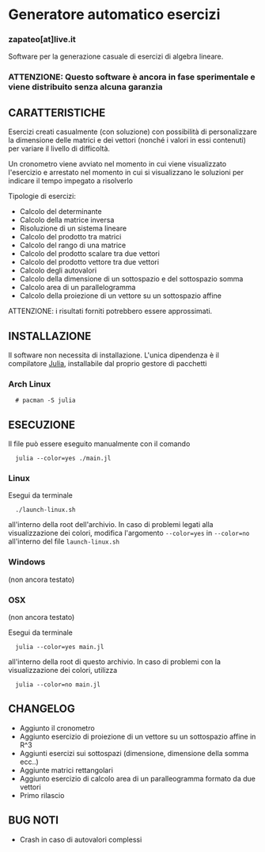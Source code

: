 # Generatore automatico esercizi
### zapateo[at]live.it

Software per la generazione casuale di esercizi di algebra lineare.

### ATTENZIONE: Questo software è ancora in fase sperimentale e viene distribuito senza alcuna garanzia

## CARATTERISTICHE

Esercizi creati casualmente (con soluzione) con possibilità di personalizzare la dimensione delle matrici e dei vettori (nonché i valori in essi contenuti) per variare il livello di difficoltà.

Un cronometro viene avviato nel momento in cui viene visualizzato l'esercizio e arrestato nel momento in cui si visualizzano le soluzioni per indicare il tempo impegato a risolverlo

Tipologie di esercizi:
 - Calcolo del determinante
 - Calcolo della matrice inversa
 - Risoluzione di un sistema lineare
 - Calcolo del prodotto tra matrici
 - Calcolo del rango di una matrice
 - Calcolo del prodotto scalare tra due vettori
 - Calcolo del prodotto vettore tra due vettori
 - Calcolo degli autovalori
 - Calcolo della dimensione di un sottospazio e del sottospazio somma
 - Calcolo area di un parallelogramma
 - Calcolo della proiezione di un vettore su un sottospazio affine

ATTENZIONE: i risultati forniti potrebbero essere approssimati.

## INSTALLAZIONE

Il software non necessita di installazione. L'unica dipendenza è il compilatore [Julia](http://julialang.org/), installabile dal proprio gestore di pacchetti

### Arch Linux

      # pacman -S julia

## ESECUZIONE

Il file può essere eseguito manualmente con il comando

      julia --color=yes ./main.jl

### Linux

Esegui da terminale

      ./launch-linux.sh

all'interno della root dell'archivio.
In caso di problemi legati alla visualizzazione dei colori, modifica l'argomento `--color=yes` in `--color=no` all'interno del file `launch-linux.sh`

### Windows

(non ancora testato)

### OSX

(non ancora testato)

Esegui da terminale

      julia --color=yes main.jl

all'interno della root di questo archivio. In caso di problemi con la visualizzazione dei colori, utilizza

      julia --color=no main.jl


## CHANGELOG

 - Aggiunto il cronometro
 - Aggiunto esercizio di proiezione di un vettore su un sottospazio affine in R^3
 - Aggiunti esercizi sui sottospazi (dimensione, dimensione della somma ecc..)
 - Aggiunte matrici rettangolari
 - Aggiunto esercizio di calcolo area di un paralleogramma formato da due vettori
 - Primo rilascio

## BUG NOTI

  - Crash in caso di autovalori complessi
